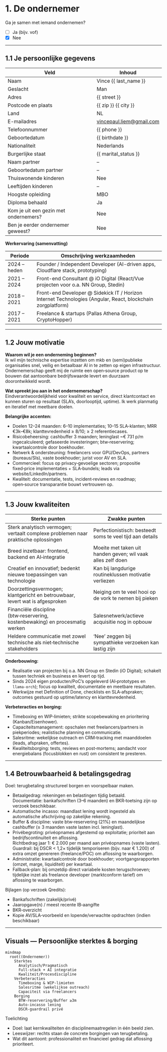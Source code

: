 # 1. De ondernemer

Ga je samen met iemand ondernemen?  
- [ ] Ja (bijv. vof)  
- [x] Nee  

---

## 1.1 Je persoonlijke gegevens

| Veld | Inhoud |
|---|---|
| Naam | Vince {{ last_name }} |
| Geslacht | Man |
| Adres | {{ street }} |
| Postcode en plaats | {{ zip }} {{ city }} |
| Land | NL |
| E-mailadres | vincepaul.liem@gmail.com |
| Telefoonnummer | {{ phone }} |
| Geboortedatum | {{ birthdate }} |
| Nationaliteit | Nederlands |
| Burgerlijke staat | {{ marital_status }} |
| Naam partner | – |
| Geboortedatum partner | – |
| Thuiswonende kinderen | Nee |
| Leeftijden kinderen | – |
| Hoogste opleiding | MBO |
| Diploma behaald | Ja |
| Kom je uit een gezin met ondernemers? | Nee |
| Ben je eerder ondernemer geweest? | Nee |

**Werkervaring (samenvatting)**

| Periode | Omschrijving werkzaamheden |
|---|---|
| 2024 – heden | Founder / Independent Developer (AI-driven apps, Cloudflare stack, prototyping) |
| 2021 – 2024 | Front-end Consultant @ iO Digital (React/Vue projecten voor o.a. NN Group, Stedin) |
| 2018 – 2021 | Front-end Developer @ Sidekick IT / Horizon Internet Technologies (Angular, React, blockchain zorgplatform) |
| 2017 – 2021 | Freelance & startups (Pallas Athena Group, CryptoHopper) |

---

## 1.2 Jouw motivatie

**Waarom wil je een onderneming beginnen?**  
Ik wil mijn technische expertise inzetten om mkb en (semi)publieke organisaties snel, veilig en betaalbaar AI in te zetten op eigen infrastructuur. Ondernemerschap geeft mij de ruimte een open‑source product op te bouwen dat aantoonbare bedrijfswaarde levert en duurzaam doorontwikkeld wordt.

**Wat spreekt jou aan in het ondernemerschap?**  
Eindverantwoordelijkheid voor kwaliteit en service, direct klantcontact en kunnen sturen op resultaat (SLA’s, doorlooptijd, uptime). Ik werk planmatig en iteratief met meetbare doelen.

**Belangrijke accenten:**
- Doelen 12–24 maanden: 6–10 implementaties; 10–15 SLA-klanten; MRR €3k–€8k; klanttevredenheid ≥ 8/10; ≥ 2 referentiecases.
- Risicobeheersing: cashbuffer 3 maanden; leninglast ~€ 731 p/m ingecalculeerd; gefaseerde investeringen; btw‑reservering; kwartaalcontrole door boekhouder.
- Netwerk & ondersteuning: freelancers voor GPU/DevOps, partners (bureaus/SIs), vaste boekhouder; jurist voor AV en SLA.
- Commercieel: focus op privacy‑gevoelige sectoren; propositie fixed‑price implementaties + SLA‑bundels; leads via website/LinkedIn/partners.
- Kwaliteit: documentatie, tests, incident‑reviews en roadmap; open‑source transparantie bouwt vertrouwen op.

---

## 1.3 Jouw kwaliteiten

| Sterke punten | Zwakke punten |
|---|---|
| Sterk analytisch vermogen; vertaalt complexe problemen naar praktische oplossingen | Perfectionistisch: besteedt soms te veel tijd aan details |
| Breed inzetbaar: frontend, backend en AI‑integratie | Moeite met taken uit handen geven; wil vaak alles zelf doen |
| Creatief en innovatief; bedenkt nieuwe toepassingen van technologie | Kan bij langdurige routineklussen motivatie verliezen |
| Doorzettingsvermogen; klantgericht en betrouwbaar, levert wat is afgesproken | Neiging om te veel hooi op de vork te nemen bij pieken |
| Financiële discipline (btw‑reservering, kostenbewaking) en procesmatig werken | Salesnetwerk/actieve acquisitie nog in opbouw |
| Heldere communicatie met zowel technische als niet‑technische stakeholders | ‘Nee’ zeggen bij sympathieke verzoeken kan lastig zijn |

**Onderbouwing:**
- Realisatie van projecten bij o.a. NN Group en Stedin (iO Digital); schakelt tussen techniek en business en levert op tijd.
- Sinds 2024 eigen producten/PoC’s opgeleverd (AI‑prototypes en `llama‑orch`); focus op kwaliteit, documentatie en meetbare resultaten.
- Werkwijze met Definition of Done, checklists en SLA‑afspraken; outcomes gestuurd op uptime/latency en klanttevredenheid.

**Verbeteracties en borging:**
- Timeboxing en WIP‑limieten; strikte scopebewaking en prioritering (Kanban/Eisenhower).
- Capaciteitsmanagement: opschalen met freelancers/partners in piekperiodes; realistische planning en communicatie.
- Salesritme: wekelijkse outreach en CRM‑tracking met maanddoelen (leads, afspraken, offertes).
- Kwaliteitsborging: tests, reviews en post‑mortems; aandacht voor energiebalans (focusblokken en rust) om consistent te presteren.

---

## 1.4 Betrouwbaarheid & betalingsgedrag

Doel: terugbetaling structureel borgen en voorspelbaar maken.

- Betaalgedrag: rekeningen en belastingen tijdig betaald.  
  Documentatie: bankafschriften (3–6 maanden) en BKR‑toetsing zijn op verzoek beschikbaar.  
- Automatische incasso: maandlast lening wordt ingesteld als automatische afschrijving op zakelijke rekening.  
- Buffer & discipline: vaste btw‑reservering (21%) en maandelijkse cashbuffer (≥ 3 maanden vaste lasten incl. leninglast).  
- Privébegroting: privéopnames afgestemd op exploitatie; prioriteit aan bedrijfscontinuïteit en aflossing.  
  Richtbedrag jaar 1: € 2.000 per maand aan privéopnames (vaste lasten).  
  Guardrail: bij DSCR < 1,2× tijdelijk temporiseren (bijv. naar € 1.200) of extra omzet genereren (freelance/POC) om aflossing te waarborgen.
- Administratie: kwartaalcontrole door boekhouder; voortgangsrapporten (omzet, marge, liquiditeit) per kwartaal.  
- Fallback‑plan: bij omzetdip direct variabele kosten terugschroeven; tijdelijke inzet als freelance developer (marktconform tarief) om aflossing te waarborgen.

Bijlagen (op verzoek Qredits):  
- Bankafschriften (zakelijk/privé)  
- Jaaropgave(n) / meest recente IB‑aangifte  
- BKR‑overzicht  
- Kopie AV/SLA‑voorbeeld en lopende/verwachte opdrachten (indien beschikbaar)

---

## Visuals — Persoonlijke sterktes & borging

```mermaid
mindmap
  root((Ondernemer))
    Sterktes
      Analytisch/Pragmatisch
      Full‑stack + AI integratie
      Kwaliteit/Procesdiscipline
    Verbeteracties
      Timeboxing & WIP‑limieten
      Salesritme (wekelijkse outreach)
      Capaciteit via freelancers
    Borging
      BTW‑reservering/Buffer ≥3m
      Auto‑incasso lening
      DSCR‑guardrail privé
```

Toelichting
- Doel: laat kernkwaliteiten én disciplinemaatregelen in één beeld zien.
- Leeswijzer: rechts staan de concrete borgingen van terugbetaling.
- Wat dit aantoont: professionaliteit en financieel gedrag dat aflossing prioriteert.
